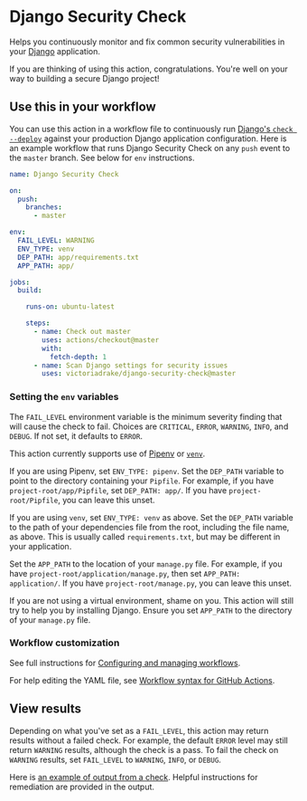 # Django Security Check

Helps you continuously monitor and fix common security vulnerabilities in your [Django](https://www.djangoproject.com/) application.

If you are thinking of using this action, congratulations. You're well on your way to building a secure Django project!

## Use this in your workflow

You can use this action in a workflow file to continuously run [Django's `check --deploy`](https://docs.djangoproject.com/en/3.0/ref/django-admin/#check) against your production Django application configuration. Here is an example workflow that runs Django Security Check on any `push` event to the `master` branch. See below for `env` instructions.

```yml
name: Django Security Check

on:
  push:
    branches:
      - master

env:
  FAIL_LEVEL: WARNING
  ENV_TYPE: venv
  DEP_PATH: app/requirements.txt
  APP_PATH: app/

jobs:
  build:

    runs-on: ubuntu-latest

    steps:
      - name: Check out master
        uses: actions/checkout@master
        with:
          fetch-depth: 1
      - name: Scan Django settings for security issues
        uses: victoriadrake/django-security-check@master
```

### Setting the `env` variables

The `FAIL_LEVEL` environment variable is the minimum severity finding that will cause the check to fail. Choices are `CRITICAL`, `ERROR`, `WARNING`, `INFO`, and `DEBUG`. If not set, it defaults to `ERROR`.

This action currently supports use of [Pipenv](https://pipenv.pypa.io/en/latest/) or [`venv`](https://docs.python.org/3/library/venv.html#module-venv).

If you are using Pipenv, set `ENV_TYPE: pipenv`. Set the `DEP_PATH` variable to point to the directory containing your `Pipfile`. For example, if you have `project-root/app/Pipfile`, set `DEP_PATH: app/`. If you have `project-root/Pipfile`, you can leave this unset.

If you are using `venv`, set `ENV_TYPE: venv` as above. Set the `DEP_PATH` variable to the path of your dependencies file from the root, including the file name, as above. This is usually called `requirements.txt`, but may be different in your application.

Set the `APP_PATH` to the location of your `manage.py` file. For example, if you have `project-root/application/manage.py`, then set `APP_PATH: application/`. If you have `project-root/manage.py`, you can leave this unset.

If you are not using a virtual environment, shame on you. This action will still try to help you by installing Django. Ensure you set `APP_PATH` to the directory of your `manage.py` file.

### Workflow customization

See full instructions for [Configuring and managing workflows](https://help.github.com/en/actions/configuring-and-managing-workflows).

For help editing the YAML file, see [Workflow syntax for GitHub Actions](https://help.github.com/en/actions/automating-your-workflow-with-github-actions/workflow-syntax-for-github-actions).

## View results

Depending on what you've set as a `FAIL_LEVEL`, this action may return results without a failed check. For example, the default `ERROR` level may still return `WARNING` results, although the check is a pass. To fail the check on `WARNING` results, set `FAIL_LEVEL` to `WARNING`, `INFO`, or `DEBUG`.

Here is [an example of output from a check](https://github.com/victoriadrake/react-in-django/runs/786560881?check_suite_focus=true#step:4:49). Helpful instructions for remediation are provided in the output.
